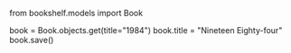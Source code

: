 from bookshelf.models import Book

book = Book.objects.get(title="1984")
book.title = "Nineteen Eighty-four"
book.save()
